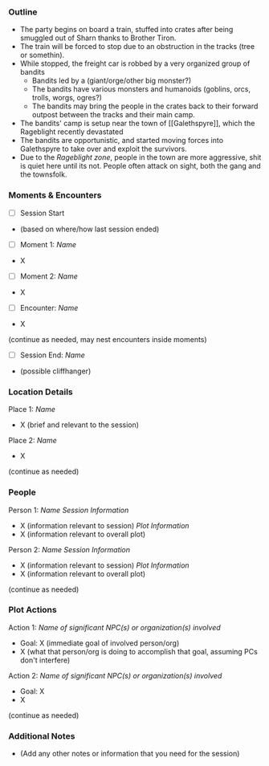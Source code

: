 ### Outline
- The party begins on board a train, stuffed into crates after being smuggled out of Sharn thanks to Brother Tiron.
- The train will be forced to stop due to an obstruction in the tracks (tree or somethin).
- While stopped, the freight car is robbed by a very organized group of bandits
	- Bandits led by a (giant/orge/other big monster?)
	- The bandits have various monsters and humanoids (goblins, orcs, trolls, worgs, ogres?)
	- The bandits may bring the people in the crates back to their forward outpost between the tracks and their main camp.
- The bandits' camp is setup near the town of [[Galethspyre]], which the Rageblight recently devastated
- The bandits are opportunistic, and started moving forces into Galethspyre to take over and exploit the survivors.
- Due to the *Rageblight zone*, people in the town are more aggressive, shit is quiet here until its not. People often attack on sight, both the gang and the townsfolk.

### Moments & Encounters

- [ ] Session Start
- (based on where/how last session ended)

- [ ] Moment 1: *Name*
- X

- [ ] Moment 2: *Name*
- X
- [ ] Encounter: *Name*
- X

(continue as needed, may nest encounters inside moments)

- [ ] Session End: *Name*
- (possible cliffhanger)

### Location Details

Place 1: *Name*
- X (brief and relevant to the session)

Place 2: *Name*
- X

(continue as needed)
### People

Person 1: *Name*
*Session Information*
- X (information relevant to session)
*Plot Information*
- X (information relevant to overall plot)

Person 2: *Name*
*Session Information*
- X (information relevant to session)
*Plot Information*
- X (information relevant to overall plot)

(continue as needed)
### Plot Actions

Action 1: *Name of significant NPC(s) or organization(s) involved*
- Goal: X (immediate goal of involved person/org)
- X (what that person/org is doing to accomplish that goal, assuming PCs don't interfere)

Action 2: *Name of significant NPC(s) or organization(s) involved*
- Goal: X
- X

(continue as needed)
### Additional Notes

- (Add any other notes or information that you need for the session)